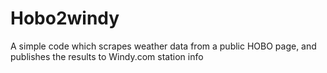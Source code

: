# Hobo2windy
A simple code which scrapes weather data from a public HOBO page, and publishes the results to Windy.com station info
